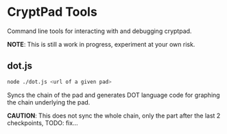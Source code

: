 # CryptPad Tools

Command line tools for interacting with and debugging cryptpad.

**NOTE**: This is still a work in progress, experiment at your own risk.

## dot.js

```bash
node ./dot.js <url of a given pad>
```

Syncs the chain of the pad and generates DOT language code for graphing the chain underlying the pad.

**CAUTION**: This does not sync the whole chain, only the part after the last 2 checkpoints, TODO: fix...